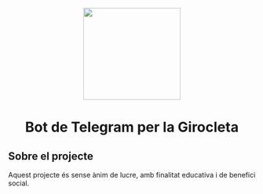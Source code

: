 <p align="center"><img height="188" width="198" src="http://girocleta.cat/Portals/0/girocleta_logo.jpg"></p>
<h1 align="center">Bot de Telegram per la Girocleta</h1>

## Sobre el projecte

Aquest projecte és sense ànim de lucre, amb finalitat educativa i de benefici social.

